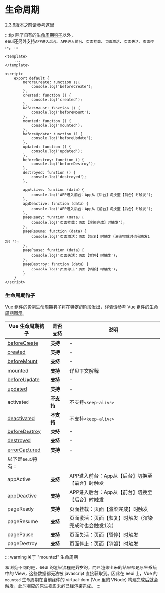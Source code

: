 # 生命周期 <Tag date="20200709" value="2.3.7+"/>

[2.3.6版本之前请参考这里](./lifecycle_old.html)

:::tip
除了自有的[生命周期钩子](#生命周期钩子)以外，<br/>eeui还另外支持`APP进入后台`、`APP进入前台`、`页面挂载`、`页面激活`、`页面失活`、`页面停止`。
:::

```vue
<template>
	...
</template>

<script>
    export default {
	    beforeCreate: function (){
	        console.log('beforeCreate');
	    },
	    created: function () {
	        console.log('created');
	    },
	    beforeMount: function () {
	        console.log('beforeMount');
	    },
	    mounted: function () {
	        console.log('mounted');
	    },
	    beforeUpdate: function () {
	        console.log('beforeUpdate');
	    },
	    updated: function () {
	        console.log('updated');
	    },
	    beforeDestroy: function () {
	        console.log('beforeDestroy');
	    },
	    destroyed: function () {
	        console.log('destroyed');
	    },

        appActive: function (data) {
            console.log('APP进入前台：App从【后台】切换至【前台】时触发');
        },
        appDeactive: function (data) {
            console.log('APP进入后台：App从【前台】切换至【后台】时触发');
        },
        pageReady: function (data) {
            console.log('页面挂载：页面【渲染完成】时触发');
        },
        pageResume: function (data) {
            console.log('页面激活：页面【恢复】时触发（渲染完成时也会触发1次）');
        },
        pagePause: function (data) {
            console.log('页面失活：页面【暂停】时触发');
        },
        pageDestroy: function (data) {
            console.log('页面停止：页面【销毁】时触发');
        }
    }
</script>
```

### 生命周期钩子

Vue 组件的实例生命周期钩子将在特定的阶段发出，详情请参考 Vue 组件的[生命周期图示](https://cn.vuejs.org/v2/guide/instance.html#%E7%94%9F%E5%91%BD%E5%91%A8%E6%9C%9F%E5%9B%BE%E7%A4%BA)。

| Vue 生命周期钩子 | 是否支持 | 说明 |
| ------------------ | --------- | ----- |
| [beforeCreate](https://cn.vuejs.org/v2/api/#beforeCreate)   | <b class="tag-yes">支持</b> | - |
| [created](https://cn.vuejs.org/v2/api/#created)             | <b class="tag-yes">支持</b> | - |
| [beforeMount](https://cn.vuejs.org/v2/api/#beforeMount)     | <b class="tag-yes">支持</b> | - |
| [mounted](https://cn.vuejs.org/v2/api/#mounted)             | <b class="tag-yes">支持</b> | 详见下文解释 |
| [beforeUpdate](https://cn.vuejs.org/v2/api/#beforeUpdate)   | <b class="tag-yes">支持</b> | - |
| [updated](https://cn.vuejs.org/v2/api/#updated)             | <b class="tag-yes">支持</b> | - |
| [activated](https://cn.vuejs.org/v2/api/#activated)         | <b class="tag-no">不支持</b>   | 不支持`<keep-alive>` |
| [deactivated](https://cn.vuejs.org/v2/api/#deactivated)     | <b class="tag-no">不支持</b>   | 不支持`<keep-alive>` |
| [beforeDestroy](https://cn.vuejs.org/v2/api/#beforeDestroy) | <b class="tag-yes">支持</b> | - |
| [destroyed](https://cn.vuejs.org/v2/api/#destroyed)         | <b class="tag-yes">支持</b> | - |
| [errorCaptured](https://cn.vuejs.org/v2/api/#errorCaptured) | <b class="tag-yes">支持</b> | - |
| 以下是`eeui`特有： |  |  |
| appActive | <b class="tag-yes">支持</b> | APP进入前台：App从【后台】切换至【前台】时触发 |
| appDeactive | <b class="tag-yes">支持</b> | APP进入后台：App从【前台】切换至【后台】时触发 |
| pageReady | <b class="tag-yes">支持</b> | 页面挂载：页面【渲染完成】时触发 |
| pageResume | <b class="tag-yes">支持</b> | 页面激活：页面【恢复】时触发（渲染完成时也会触发1次） |
| pagePause | <b class="tag-yes">支持</b> | 页面失活：页面【暂停】时触发 |
| pageDestroy | <b class="tag-yes">支持</b> | 页面停止：页面【销毁】时触发 |

::: warning 关于 "mounted" 生命周期

和浏览不同的是，eeui 的渲染流程是**异步**的，而且渲染出来的结果都是原生系统中的 View，这些数据都无法被 javascript 直接获取到。因此在 eeui 上，Vue 的 `mounted` 生命周期在当前组件的 virtual-dom (Vue 里的 VNode) 构建完成后就会触发，此时相应的原生视图未必已经渲染完成。
:::